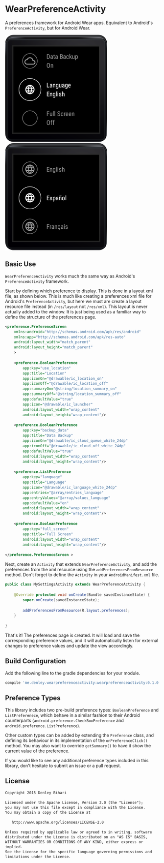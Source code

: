 # WearPreferenceActivity
A preferences framework for Android Wear apps. Equivalent to Android's `PreferenceActivity`, but for Android Wear.

![Preference List](/screenshots/preference_list.png) ![Preference List](/screenshots/language_select.png)

Basic Use
-------
`WearPreferenceActivity` works much the same way as Android's `PreferenceActivity` framework.

Start by defining which preference to display. This is done in a layout xml file, as shown below. This is much like creating a preferences xml file for Android's `PreferenceActivity`, but here we must are create a layout resource file instead (in `/res/layout` not `/res/xml`). This layout is never actually added to the window. It is just being used as a familiar way to define the structure of the preferences page.
```xml
<preference.PreferenceScreen
    xmlns:android="http://schemas.android.com/apk/res/android"
    xmlns:app="http://schemas.android.com/apk/res-auto"
    android:layout_width="match_parent"
    android:layout_height="match_parent"
    >

    <preference.BooleanPreference
        app:key="use_location"
        app:title="Location"
        app:iconOn="@drawable/ic_location_on"
        app:iconOff="@drawable/ic_location_off"
        app:summaryOn="@string/location_summary_on"
        app:summaryOff="@string/location_summary_off"
        app:defaultValue="true"
        app:icon="@drawable/ic_launcher"
        android:layout_width="wrap_content"
        android:layout_height="wrap_content"/>

    <preference.BooleanPreference
        app:key="backup_data"
        app:title="Data Backup"
        app:iconOn="@drawable/ic_cloud_queue_white_24dp"
        app:iconOff="@drawable/ic_cloud_off_white_24dp"
        app:defaultValue="true"
        android:layout_width="wrap_content"
        android:layout_height="wrap_content"/>

    <preference.ListPreference
        app:key="language"
        app:title="Language"
        app:icon="@drawable/ic_language_white_24dp"
        app:entries="@array/entries_language"
        app:entryValues="@array/values_language"
        app:defaultValue="en"
        android:layout_width="wrap_content"
        android:layout_height="wrap_content"/>

    <preference.BooleanPreference
        app:key="full_screen"
        app:title="Full Screen"
        android:layout_width="wrap_content"
        android:layout_height="wrap_content"/>

</preference.PreferenceScreen >
```

Next, create an `Activity` that extends `WearPreferenceActivity`, and add the preferences from the xml resource using the `addPreferencesFromResource` method. Don't forget to define the `Activity` in your `AndroidManifest.xml` file.

```java
public class MySettingsActivity extends WearPreferenceActivity {

    @Override protected void onCreate(Bundle savedInstanceState) {
        super.onCreate(savedInstanceState);

        addPreferencesFromResource(R.layout.preferences);
    }

}
```

That's it! The preferences page is created. It will load and save the corresponding preference values, and it will automatically listen for external changes to preference values and update the view accordingly.

Build Configuration
--------
Add the following line to the gradle dependencies for your module.
```groovy
compile 'me.denley.wearpreferenceactivity:wearpreferenceactivity:0.1.0'
```

Preference Types
--------

This library includes two pre-build preference types: `BooleanPreference` and `ListPreferenece`, which behave in a similar fashion to their Android counterparts (`android.preference.CheckBoxPreference` and `android.preference.ListPreference`).

Other custom types can be added by extending the `Preference` class, and defining its behaviour in its implementation of the `onPreferenceClick()` method. You may also want to override `getSummary()` to have it show the current value of the preference.

If you would like to see any additional preference types included in this library, don't hesitate to submit an issue or a pull request.

License
-------

    Copyright 2015 Denley Bihari

    Licensed under the Apache License, Version 2.0 (the "License");
    you may not use this file except in compliance with the License.
    You may obtain a copy of the License at

       http://www.apache.org/licenses/LICENSE-2.0

    Unless required by applicable law or agreed to in writing, software
    distributed under the License is distributed on an "AS IS" BASIS,
    WITHOUT WARRANTIES OR CONDITIONS OF ANY KIND, either express or implied.
    See the License for the specific language governing permissions and
    limitations under the License.